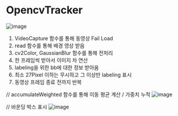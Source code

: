 # OpencvTracker


![image](https://user-images.githubusercontent.com/90014998/164339638-6f4c342a-24a5-4927-8903-1fb2c1098442.png)


1. VideoCapture 함수를 통해 동영상 Fail Load
2. read 함수를 통해 배경 영상 받음
3. cv2Color, GaussianBlur 함수를 통해 전처리
4. 한 프레임씩 받아서 이미지 차 연산
5. labeling을 위한 bb에 대한 정보 받아옴
6. 최소 27Pixel 이하는 무시하고 그 이상만 labeling 표시
7. 동영상 프레임 종료 전까지 반복


// accumulateWeighted 함수를 통해 이동 평균 계산 / 가중치 누적 
![image](https://user-images.githubusercontent.com/90014998/164339994-2a1c086f-9019-4e6f-baea-6e1dd16da4af.png)

// 바운딩 박스 표시 
![image](https://user-images.githubusercontent.com/90014998/164339947-e5dc4b52-9e9c-408d-9f56-883dcc6c01e3.png)
